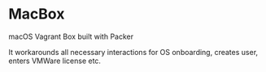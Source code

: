 # MacBox
macOS Vagrant Box built with Packer

It workarounds all necessary interactions for OS onboarding, creates user, enters VMWare license etc.
